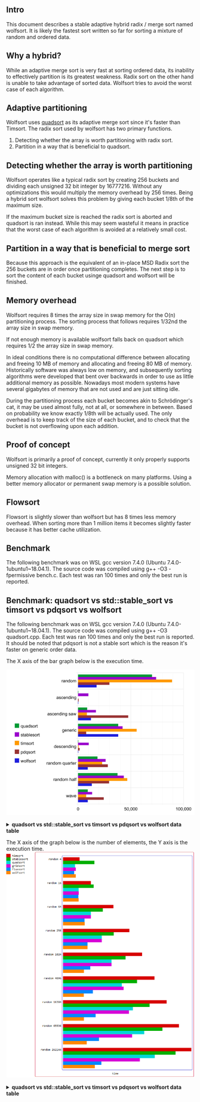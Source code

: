 Intro
-----

This document describes a stable adaptive hybrid radix / merge sort named wolfsort. It
is likely the fastest sort written so far for sorting a mixture of random and ordered data.

Why a hybrid?
-------------
While an adaptive merge sort is very fast at sorting ordered data, its inability to effectively
partition is its greatest weakness. Radix sort on the other hand is unable to take advantage of
sorted data. Wolfsort tries to avoid the worst case of each algorithm.

Adaptive partitioning
---------------------
Wolfsort uses [quadsort](https://github.com/scandum/quadsort "quadsort") as its adaptive merge
sort since it's faster than Timsort. The radix sort used by wolfsort has two primary functions.

1. Detecting whether the array is worth partitioning with radix sort.
2. Partition in a way that is beneficial to quadsort.

Detecting whether the array is worth partitioning
-------------------------------------------------

Wolfsort operates like a typical radix sort by creating 256 buckets and dividing each unsigned
32 bit integer by 16777216. Without any optimizations this would multiply the memory overhead
by 256 times. Being a hybrid sort wolfsort solves this problem by giving each bucket 1/8th of
the maximum size.

If the maximum bucket size is reached the radix sort is aborted and quadsort is ran instead.
While this may seem wasteful it means in practice that the worst case of each algorithm is
avoided at a relatively small cost.

Partition in a way that is beneficial to merge sort
---------------------------------------------------
Because this approach is the equivalent of an in-place MSD Radix sort the 256 buckets are
in order once partitioning completes. The next step is to sort the content of each bucket
usinge quadsort and wolfsort will be finished.

Memory overhead
---------------
Wolfsort requires 8 times the array size in swap memory for the O(n) partitioning process.
The sorting process that follows requires 1/32nd the array size in swap memory.

If not enough memory is available wolfsort falls back on quadsort which requires 1/2 the array
size in swap memory.

In ideal conditions there is no computational difference between allocating and freeing 10 MB
of memory and allocating and freeing 80 MB of memory. Historically software was always low on
memory, and subsequently sorting algorithms were developed that bent over backwards in order
to use as little additional memory as possible. Nowadays most modern systems have several
gigabytes of memory that are not used and are just sitting idle. 

During the partitioning process each bucket becomes akin to Schrödinger's cat, it may be used
almost fully, not at all, or somewhere in between. Based on probability we know exactly 1/8th
will be actually used. The only overhead is to keep track of the size of each bucket, and to
check that the bucket is not overflowing upon each addition.

Proof of concept
----------------
Wolfsort is primarily a proof of concept, currently it only properly supports unsigned 32 bit integers.

Memory allocation with malloc() is a bottleneck on many platforms. Using a better memory allocator
or permanent swap memory is a possible solution. 

Flowsort
--------
Flowsort is slightly slower than wolfsort but has 8 times less memory overhead. When sorting more
than 1 million items it becomes slightly faster because it has better cache utilization.

Benchmark
---------
The following benchmark was on WSL gcc version 7.4.0 (Ubuntu 7.4.0-1ubuntu1~18.04.1).
The source code was compiled using g++ -O3 -fpermissive bench.c.
Each test was ran 100 times and only the best run is reported.

Benchmark: quadsort vs std::stable_sort vs timsort vs pdqsort vs wolfsort
-------------------------------------------------------------------------
The following benchmark was on WSL gcc version 7.4.0 (Ubuntu 7.4.0-1ubuntu1~18.04.1).
The source code was compiled using g++ -O3 quadsort.cpp. Each test was ran 100 times
and only the best run is reported. It should be noted that pdqsort is not a stable
sort which is the reason it's faster on generic order data.

The X axis of the bar graph below is the execution time.

![Graph](/graph1.png)

<details><summary><b>quadsort vs std::stable_sort vs timsort vs pdqsort vs wolfsort data table</b></summary>

|      Name |    Items | Type |     Best |  Average | Comparisons |     Distribution |
| --------- | -------- | ---- | -------- | -------- | ----------- | ---------------- |
|  quadsort |  1000000 |  i32 | 0.070469 | 0.070635 |             |     random order |
|stablesort |  1000000 |  i32 | 0.073865 | 0.074078 |             |     random order |
|   timsort |  1000000 |  i32 | 0.089192 | 0.089301 |             |     random order |
|   pdqsort |  1000000 |  i32 | 0.029911 | 0.029948 |             |     random order |
|  wolfsort |  1000000 |  i32 | 0.017359 | 0.017744 |             |     random order |
|           |          |      |          |          |             |                  |
|  quadsort |  1000000 |  i32 | 0.000485 | 0.000511 |             |        ascending |
|stablesort |  1000000 |  i32 | 0.010188 | 0.010261 |             |        ascending |
|   timsort |  1000000 |  i32 | 0.000331 | 0.000342 |             |        ascending |
|   pdqsort |  1000000 |  i32 | 0.000863 | 0.000875 |             |        ascending |
|  wolfsort |  1000000 |  i32 | 0.000539 | 0.000579 |             |        ascending |
|           |          |      |          |          |             |                  |
|  quadsort |  1000000 |  i32 | 0.008901 | 0.008934 |             |    ascending saw |
|stablesort |  1000000 |  i32 | 0.017093 | 0.017275 |             |    ascending saw |
|   timsort |  1000000 |  i32 | 0.008615 | 0.008674 |             |    ascending saw |
|   pdqsort |  1000000 |  i32 | 0.047785 | 0.047921 |             |    ascending saw |
|  wolfsort |  1000000 |  i32 | 0.012490 | 0.012554 |             |    ascending saw |
|           |          |      |          |          |             |                  |
|  quadsort |  1000000 |  i32 | 0.038260 | 0.038343 |             |    generic order |
|stablesort |  1000000 |  i32 | 0.042292 | 0.042388 |             |    generic order |
|   timsort |  1000000 |  i32 | 0.055855 | 0.055967 |             |    generic order |
|   pdqsort |  1000000 |  i32 | 0.008093 | 0.008168 |             |    generic order |
|  wolfsort |  1000000 |  i32 | 0.038320 | 0.038417 |             |    generic order |
|           |          |      |          |          |             |                  |
|  quadsort |  1000000 |  i32 | 0.000559 | 0.000576 |             | descending order |
|stablesort |  1000000 |  i32 | 0.010343 | 0.010438 |             | descending order |
|   timsort |  1000000 |  i32 | 0.000891 | 0.000900 |             | descending order |
|   pdqsort |  1000000 |  i32 | 0.001882 | 0.001897 |             | descending order |
|  wolfsort |  1000000 |  i32 | 0.000604 | 0.000625 |             | descending order |
|           |          |      |          |          |             |                  |
|  quadsort |  1000000 |  i32 | 0.006174 | 0.006245 |             |   descending saw |
|stablesort |  1000000 |  i32 | 0.014679 | 0.014767 |             |   descending saw |
|   timsort |  1000000 |  i32 | 0.006419 | 0.006468 |             |   descending saw |
|   pdqsort |  1000000 |  i32 | 0.016603 | 0.016629 |             |   descending saw |
|  wolfsort |  1000000 |  i32 | 0.006264 | 0.006329 |             |   descending saw |
|           |          |      |          |          |             |                  |
|  quadsort |  1000000 |  i32 | 0.018675 | 0.018729 |             |      random tail |
|stablesort |  1000000 |  i32 | 0.026384 | 0.026508 |             |      random tail |
|   timsort |  1000000 |  i32 | 0.023226 | 0.023395 |             |      random tail |
|   pdqsort |  1000000 |  i32 | 0.028599 | 0.028674 |             |      random tail |
|  wolfsort |  1000000 |  i32 | 0.009517 | 0.009631 |             |      random tail |
|           |          |      |          |          |             |                  |
|  quadsort |  1000000 |  i32 | 0.037593 | 0.037679 |             |      random half |
|stablesort |  1000000 |  i32 | 0.043755 | 0.043899 |             |      random half |
|   timsort |  1000000 |  i32 | 0.047008 | 0.047112 |             |      random half |
|   pdqsort |  1000000 |  i32 | 0.029800 | 0.029847 |             |      random half |
|  wolfsort |  1000000 |  i32 | 0.013238 | 0.013355 |             |      random half |
|           |          |      |          |          |             |                  |
|  quadsort |  1000000 |  i32 | 0.009605 | 0.009673 |             |       wave order |
|stablesort |  1000000 |  i32 | 0.013667 | 0.013785 |             |       wave order |
|   timsort |  1000000 |  i32 | 0.007994 | 0.008138 |             |       wave order |
|   pdqsort |  1000000 |  i32 | 0.024683 | 0.024727 |             |       wave order |
|  wolfsort |  1000000 |  i32 | 0.009642 | 0.009709 |             |       wave order |
</details>

The X axis of the graph below is the number of elements, the Y axis is the execution time.
![Graph](/graph2.png)
<details><summary><b>quadsort vs std::stable_sort vs timsort vs pdqsort vs wolfsort data table</b></summary>

|      Name |    Items | Type |     Best |  Average | Comparisons |     Distribution |
| --------- | -------- | ---- | -------- | -------- | ----------- | ---------------- |
|  quadsort |   100000 |  i32 | 0.005800 | 0.005835 |             |     random order |
|stablesort |   100000 |  i32 | 0.006092 | 0.006122 |             |     random order |
|   timsort |   100000 |  i32 | 0.007605 | 0.007656 |             |     random order |
|   pdqsort |   100000 |  i32 | 0.002648 | 0.002670 |             |     random order |
|  wolfsort |   100000 |  i32 | 0.001148 | 0.001168 |             |     random order |
|           |          |      |          |          |             |                  |
|  quadsort |    10000 |  i32 | 0.004568 | 0.004593 |             |     random order |
|stablesort |    10000 |  i32 | 0.004813 | 0.004923 |             |     random order |
|   timsort |    10000 |  i32 | 0.006326 | 0.006376 |             |     random order |
|   pdqsort |    10000 |  i32 | 0.002345 | 0.002373 |             |     random order |
|  wolfsort |    10000 |  i32 | 0.001256 | 0.001274 |             |     random order |
|           |          |      |          |          |             |                  |
|  quadsort |     5000 |  i32 | 0.004076 | 0.004086 |             |     random order |
|stablesort |     5000 |  i32 | 0.004394 | 0.004420 |             |     random order |
|   timsort |     5000 |  i32 | 0.005901 | 0.005938 |             |     random order |
|   pdqsort |     5000 |  i32 | 0.002093 | 0.002107 |             |     random order |
|  wolfsort |     5000 |  i32 | 0.000968 | 0.001086 |             |     random order |
|           |          |      |          |          |             |                  |
|  quadsort |     2500 |  i32 | 0.003196 | 0.003303 |             |     random order |
|stablesort |     2500 |  i32 | 0.003801 | 0.003942 |             |     random order |
|   timsort |     2500 |  i32 | 0.005296 | 0.005322 |             |     random order |
|   pdqsort |     2500 |  i32 | 0.001606 | 0.001661 |             |     random order |
|  wolfsort |     2500 |  i32 | 0.000509 | 0.000520 |             |     random order |
|           |          |      |          |          |             |                  |
|  quadsort |     1250 |  i32 | 0.001767 | 0.001823 |             |     random order |
|stablesort |     1250 |  i32 | 0.002812 | 0.002887 |             |     random order |
|   timsort |     1250 |  i32 | 0.003789 | 0.003865 |             |     random order |
|   pdqsort |     1250 |  i32 | 0.001036 | 0.001325 |             |     random order |
|  wolfsort |     1250 |  i32 | 0.000534 | 0.000655 |             |     random order |
|           |          |      |          |          |             |                  |
|  quadsort |      675 |  i32 | 0.000368 | 0.000592 |             |     random order |
|stablesort |      675 |  i32 | 0.000974 | 0.001160 |             |     random order |
|   timsort |      675 |  i32 | 0.000896 | 0.000948 |             |     random order |
|   pdqsort |      675 |  i32 | 0.000489 | 0.000531 |             |     random order |
|  wolfsort |      675 |  i32 | 0.000283 | 0.000308 |             |     random order |
</details>

